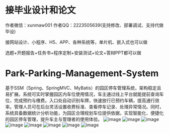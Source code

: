 # 接毕业设计和论文
作者微信：xunmaw001  作者QQ：2223505639(支持修改、部署调试、支持代做毕设)

接网站设计、小程序、H5、APP、各种系统等，单片机、嵌入式也可以做

选题+开题报告+任务书+程序定制+安装测试+论文+答辩PPT都可以做
# Park-Parking-Management-System
基于SSM（Spring、SpringMVC、MyBatis）的园区停车管理系统，架构稳定且易扩展。系统可实时掌握园区内车位使用情况，车主通过线上平台就能提前查询车位，完成预约与缴费。入口处自动识别车牌，快速放行已预约车辆，提高通行效率。管理人员可在后台灵活设置收费标准、查看停车记录、处理异常情况。同时，系统具备数据统计分析功能，为园区合理规划车位提供依据，实现智能化、便捷化的园区停车管理，提升车主与管理者的使用体验。 
![image](https://github.com/user-attachments/assets/47f5d113-cb99-4c13-ab82-4ea4fb53465c)
![image](https://github.com/user-attachments/assets/e6d4e460-3ce2-4ee9-8e02-69723e964598)
![image](https://github.com/user-attachments/assets/c42e910f-1e40-4028-bab1-67fac5155081)
![image](https://github.com/user-attachments/assets/dbfe8fa8-8a4a-4be8-b565-f47f8d2bc779)
![image](https://github.com/user-attachments/assets/8341e5eb-6876-4564-9a65-8f6454e78f9a)
![image](https://github.com/user-attachments/assets/4ab8a552-ef11-464e-8707-7d1ac84e199b)
![image](https://github.com/user-attachments/assets/e8cf714e-8a68-4e82-8db2-36c862e2a65b)
![image](https://github.com/user-attachments/assets/d05644f9-897c-4dac-9a33-b43b33fef854)
